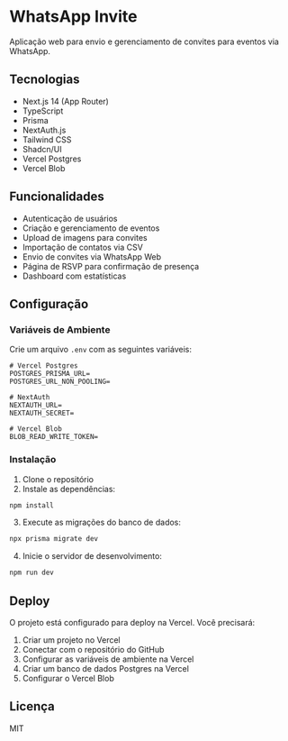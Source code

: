 # WhatsApp Invite

Aplicação web para envio e gerenciamento de convites para eventos via WhatsApp.

## Tecnologias

- Next.js 14 (App Router)
- TypeScript
- Prisma
- NextAuth.js
- Tailwind CSS
- Shadcn/UI
- Vercel Postgres
- Vercel Blob

## Funcionalidades

- Autenticação de usuários
- Criação e gerenciamento de eventos
- Upload de imagens para convites
- Importação de contatos via CSV
- Envio de convites via WhatsApp Web
- Página de RSVP para confirmação de presença
- Dashboard com estatísticas

## Configuração

### Variáveis de Ambiente

Crie um arquivo `.env` com as seguintes variáveis:

```env
# Vercel Postgres
POSTGRES_PRISMA_URL=
POSTGRES_URL_NON_POOLING=

# NextAuth
NEXTAUTH_URL=
NEXTAUTH_SECRET=

# Vercel Blob
BLOB_READ_WRITE_TOKEN=
```

### Instalação

1. Clone o repositório
2. Instale as dependências:

```bash
npm install
```

3. Execute as migrações do banco de dados:

```bash
npx prisma migrate dev
```

4. Inicie o servidor de desenvolvimento:

```bash
npm run dev
```

## Deploy

O projeto está configurado para deploy na Vercel. Você precisará:

1. Criar um projeto no Vercel
2. Conectar com o repositório do GitHub
3. Configurar as variáveis de ambiente na Vercel
4. Criar um banco de dados Postgres na Vercel
5. Configurar o Vercel Blob

## Licença

MIT
